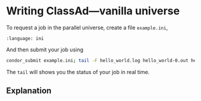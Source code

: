 # Writing ClassAd—vanilla universe

To request a job in the parallel universe, create a file `example.ini`,

```{literalinclude} 13-classad-parallel/example.ini
:language: ini
```

And then submit your job using

```bash
condor_submit example.ini; tail -F hello_world.log hello_world-0.out hello_world-0.err hello_world-1.out hello_world-1.err
```

The `tail` will shows you the status of your job in real time.

## Explanation

